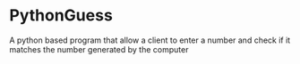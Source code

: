 # PythonGuess
A python based program that allow a client to enter a number and check if it matches the number generated by the computer
